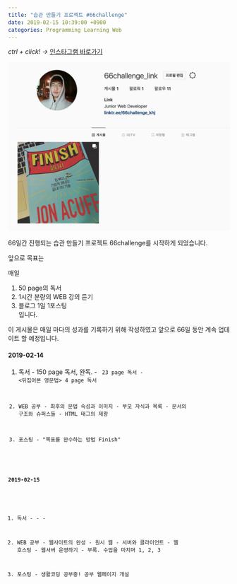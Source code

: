 ```yaml
---
title: "습관 만들기 프로젝트 #66challenge"
date: 2019-02-15 10:39:00 +0900
categories: Programming Learning Web
---
```


*ctrl + click! ->*
[인스타그램 바로가기](https://www.instagram.com/66challenge_khj/?hl=ko)

![image](https://github.com/DeveloperKHJ/DeveloperKHJ.github.io/blob/master/_images/instagram-main.png?raw=true)

66일간 진행되는 습관 만들기 프로젝트 66challenge를 시작하게 되었습니다.

앞으로 목표는

매일
1. 50 page의 독서
2. 1시간 분량의 WEB 강의 듣기
3. 블로그 1일 1포스팅  
입니다.

이 게시물은 매일 마다의 성과를 기록하기 위해 작성하였고 앞으로 66일 동안 계속 업데이트 할 예정입니다.

#### 2019-02-14
   1. 독서
    - <Finish> 150 page 독서, 완독.
    - <CODE> 23 page 독서
    - <뒤집어본 영문법> 4 page 독서


  2. WEB 공부
    - 최후의 문법 속성과 이미지
    - 부모 자식과 목록
    - 문서의 구조와 슈퍼스들
    - HTML 태그의 제왕


  3. 포스팅
    - "목표를 완수하는 방법 Finish"

#### 2019-02-15
  1. 독서
    -
    -
    -


  2. WEB 공부
    - 웹사이트의 완성
    - 원시 웹
    - 서버와 클라이언트
    - 웹 호스팅
    - 웹서버 운영하기
    - 부록. 수업을 마치며 1, 2, 3


  3. 포스팅
    - 생활코딩 공부중! 공부 웹페이지 개설

